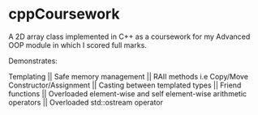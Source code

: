 # cppCoursework
A 2D array class implemented in C++ as a coursework for my Advanced OOP module in which I scored full marks.

Demonstrates:

Templating || Safe memory management || RAII methods i.e Copy/Move Constructor/Assignment || Casting between templated types || Friend functions || Overloaded element-wise and self element-wise arithmetic operators || Overloaded std::ostream operator
